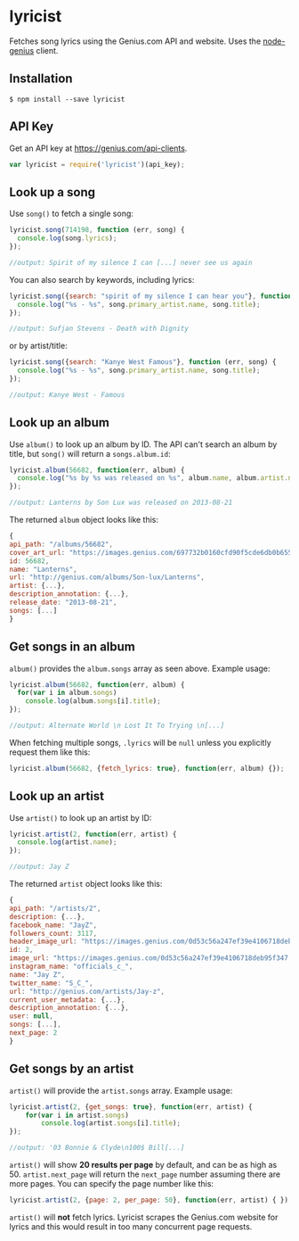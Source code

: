 # lyricist

Fetches song lyrics using the Genius.com API and website. Uses the [node-genius](https://github.com/alexbooker/node-genius) client.

## Installation
```
$ npm install --save lyricist
```

## API Key
Get an API key at https://genius.com/api-clients.
```js
var lyricist = require('lyricist')(api_key);
```
## Look up a song
Use `song()` to fetch a single song:
```js
lyricist.song(714198, function (err, song) {
  console.log(song.lyrics);
});
```
```js
//output: Spirit of my silence I can [...] never see us again
```
You can also search by keywords, including lyrics:
```js
lyricist.song({search: "spirit of my silence I can hear you"}, function (err, song) {
  console.log("%s - %s", song.primary_artist.name, song.title);
});
```
```js
//output: Sufjan Stevens - Death with Dignity
```
or by artist/title:
```js
lyricist.song({search: "Kanye West Famous"}, function (err, song) {
  console.log("%s - %s", song.primary_artist.name, song.title);
});
```
```js
//output: Kanye West - Famous
```
## Look up an album

Use `album()` to look up an album by ID. The API can't search an album by title, but `song()` will return a `songs.album.id`:
```js
lyricist.album(56682, function(err, album) {
  console.log("%s by %s was released on %s", album.name, album.artist.name,album.release_date);
});
```
```js
//output: Lanterns by Son Lux was released on 2013-08-21
```
The returned `album` object looks like this:
```js
{
api_path: "/albums/56682",
cover_art_url: "https://images.genius.com/697732b0160cfd90f5cde6db0b6555b0.1000x1000x1.jpg",
id: 56682,
name: "Lanterns",
url: "http://genius.com/albums/Son-lux/Lanterns",
artist: {...},
description_annotation: {...},
release_date: "2013-08-21",
songs: [...]
}
```
## Get songs in an album
`album()` provides the `album.songs` array as seen above. Example usage:
```js
lyricist.album(56682, function(err, album) {
  for(var i in album.songs)
    console.log(album.songs[i].title);
});
```
```js
//output: Alternate World \n Lost It To Trying \n[...]
```
When fetching multiple songs, `.lyrics` will be `null` unless you explicitly request them like this:
```js
lyricist.album(56682, {fetch_lyrics: true}, function(err, album) {});
```
## Look up an artist
Use `artist()` to look up an artist by ID:
```js
lyricist.artist(2, function(err, artist) {
  console.log(artist.name);
});
```
```js
//output: Jay Z
```
The returned `artist` object looks like this:
```js
{
api_path: "/artists/2",
description: {...},
facebook_name: "JayZ",
followers_count: 3117,
header_image_url: "https://images.genius.com/0d53c56a247ef39e4106718deb95f347.1000x500x1.jpg",
id: 2,
image_url: "https://images.genius.com/0d53c56a247ef39e4106718deb95f347.1000x500x1.jpg",
instagram_name: "officials_c_",
name: "Jay Z",
twitter_name: "S_C_",
url: "http://genius.com/artists/Jay-z",
current_user_metadata: {...},
description_annotation: {...},
user: null,
songs: [...],
next_page: 2
}
```
## Get songs by an artist
`artist()` will provide the `artist.songs` array. Example usage:
```js
lyricist.artist(2, {get_songs: true}, function(err, artist) {
    for(var i in artist.songs)
        console.log(artist.songs[i].title);
});
```
```js
//output: '03 Bonnie & Clyde\n100$ Bill[...]

```
`artist()` will show  **20 results per page** by default, and can be as high as 50. `artist.next_page` will return the `next_page` number assuming there are more pages. You can specify the page number like this:
```js
lyricist.artist(2, {page: 2, per_page: 50}, function(err, artist) { });
```
`artist()` will **not** fetch lyrics. Lyricist scrapes the Genius.com website for lyrics and this would result in too many concurrent page requests.

